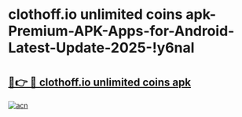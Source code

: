 # clothoff.io unlimited coins apk-Premium-APK-Apps-for-Android-Latest-Update-2025-!y6nal

# <h2><a href="https://googleone.com">🔗👉 🔴 clothoff.io unlimited coins apk</a></h2>

[![acn](https://github.com/user-attachments/assets/0f9c940e-d8b0-45ae-aac7-cd30a18b3e1c)](https://googleone.com)

